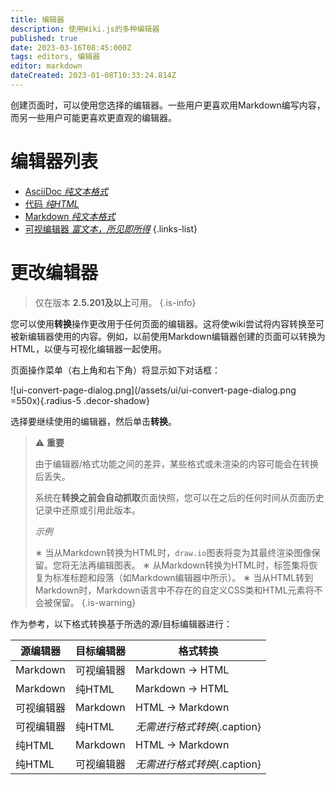 ```yaml
---
title: 编辑器
description: 使用Wiki.js的多种编辑器
published: true
date: 2023-03-16T08:45:000Z
tags: editors, 编辑器
editor: markdown
dateCreated: 2023-01-08T10:33:24.814Z
---
```


创建页面时，可以使用您选择的编辑器。一些用户更喜欢用Markdown编写内容，而另一些用户可能更喜欢更直观的编辑器。

# 编辑器列表

- [AsciiDoc *纯文本格式*](/editors/asciidoc) 
- [代码 *纯HTML*](/editors/code)
- [Markdown *纯文本格式*](/editors/markdown)
- [可视编辑器 *富文本，所见即所得*](/editors/visualeditor)
{.links-list}

# 更改编辑器

> 仅在版本 **2.5.201及以上**可用。
{.is-info}

您可以使用**转换**操作更改用于任何页面的编辑器。这将使wiki尝试将内容转换至可被新编辑器使用的内容。例如，以前使用Markdown编辑器创建的页面可以转换为HTML，以便与可视化编辑器一起使用。

页面操作菜单（右上角和右下角）将显示如下对话框：

![ui-convert-page-dialog.png](/assets/ui/ui-convert-page-dialog.png =550x){.radius-5 .decor-shadow}

选择要继续使用的编辑器，然后单击**转换**。

> :warning: **重要**
>
> 由于编辑器/格式功能之间的差异，某些格式或未渲染的内容可能会在转换后丢失。
>
> 系统在**转换之前会自动抓取**页面快照，您可以在之后的任何时间从页面历史记录中还原或引用此版本。
>
> _示例_
>
> &#8727; 当从Markdown转换为HTML时，`draw.io`图表将变为其最终渲染图像保留。您将无法再编辑图表。
> &#8727; 从Markdown转换为HTML时，标签集将恢复为标准标题和段落（如Markdown编辑器中所示）。
> &#8727; 当从HTML转到Markdown时，Markdown语言中不存在的自定义CSS类和HTML元素将不会被保留。
{.is-warning}

作为参考，以下格式转换基于所选的源/目标编辑器进行：

| 源编辑器 | 目标编辑器 | 格式转换
| -- | -- | -- |
| Markdown | 可视编辑器 | Markdown -> HTML |
| Markdown | 纯HTML | Markdown -> HTML |
| 可视编辑器 | Markdown | HTML -> Markdown |
| 可视编辑器 | 纯HTML | *无需进行格式转换*{.caption} |
| 纯HTML | Markdown | HTML -> Markdown |
| 纯HTML | 可视编辑器 | *无需进行格式转换*{.caption} |